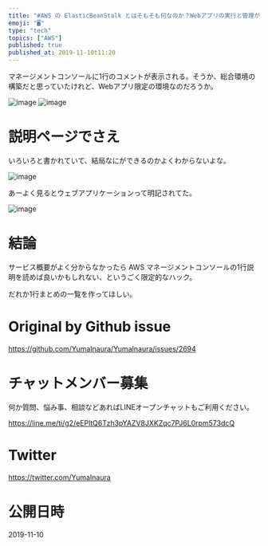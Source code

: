 ```yaml
---
title: "#AWS の ElasticBeanStalk とはそもそも何なのか？Webアプリの実行と管理ができると AWS マネージメントコンソールは"
emoji: "🖥"
type: "tech"
topics: ["AWS"]
published: true
published_at: 2019-11-10t11:20
---
```


マネージメントコンソールに1行のコメントが表示される。そうか、総合環境の構築だと思っていたけれど、Webアプリ限定の環境なのだろうか。



![image](https://user-images.githubusercontent.com/13635059/68536153-8f725f00-0391-11ea-9b7a-275319aafb61.png)
![image](https://user-images.githubusercontent.com/13635059/68536154-90a38c00-0391-11ea-9638-5fecfb9e8f09.png)

# 説明ページでさえ

いろいろと書かれていて、結局なにができるのかよくわからないよな。


![image](https://user-images.githubusercontent.com/13635059/68536171-cc3e5600-0391-11ea-9790-394f7c401bc1.png)

あーよく見るとウェブアプリケーションって明記されてた。

![image](https://user-images.githubusercontent.com/13635059/68536178-eed06f00-0391-11ea-8282-1e416a4ecc93.png)


# 結論

サービス概要がよく分からなかったら AWS マネージメントコンソールの1行説明を読めば良いかもしれない、というごく限定的なハック。

だれか1行まとめの一覧を作ってほしい。




# Original by Github issue

https://github.com/YumaInaura/YumaInaura/issues/2694








<!-- Update From Qiita API -->

# チャットメンバー募集


何か質問、悩み事、相談などあればLINEオープンチャットもご利用ください。

https://line.me/ti/g2/eEPltQ6Tzh3pYAZV8JXKZqc7PJ6L0rpm573dcQ





# Twitter


https://twitter.com/YumaInaura


<!-- Update From Qiita API -->



# 公開日時

2019-11-10
